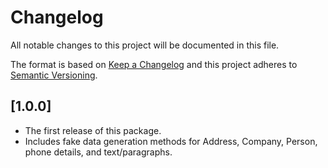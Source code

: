 # Changelog

All notable changes to this project will be documented in this file.

The format is based on [Keep a Changelog](http://keepachangelog.com/)
and this project adheres to [Semantic Versioning](http://semver.org/).

## [1.0.0]

-   The first release of this package.
-   Includes fake data generation methods for Address, Company, Person, phone details, and text/paragraphs.
